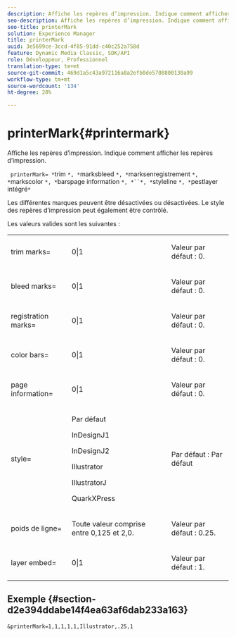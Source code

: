 ```yaml
---
description: Affiche les repères d’impression. Indique comment afficher les repères d’impression.
seo-description: Affiche les repères d’impression. Indique comment afficher les repères d’impression.
seo-title: printerMark
solution: Experience Manager
title: printerMark
uuid: 3e5699ce-3ccd-4f85-91dd-c40c252a758d
feature: Dynamic Media Classic, SDK/API
role: Développeur, Professionnel
translation-type: tm+mt
source-git-commit: 469d1a5c43a972116a8a2efb0de5708800130a99
workflow-type: tm+mt
source-wordcount: '134'
ht-degree: 28%

---
```



# printerMark{#printermark}

Affiche les repères d’impression. Indique comment afficher les repères d’impression.

` printerMark= *`trim `*, *`marksbleed `*, *`marksenregistrement `*, *`markscolor `*, *`barspage information `*, *``*, *`styleline `*, *`pestlayer intégré`*`

Les différentes marques peuvent être désactivées ou désactivées. Le style des repères d’impression peut également être contrôlé.

Les valeurs valides sont les suivantes :

<table id="simpletable_C84560940CAC46D8BE9D0EFEE5EBF323"> 
 <tr class="strow"> 
  <td class="stentry"> <p>trim marks= </p></td> 
  <td class="stentry"> <p>0|1 </p></td> 
  <td class="stentry"> <p>Valeur par défaut : 0. </p></td> 
 </tr> 
 <tr class="strow"> 
  <td class="stentry"> <p>bleed marks= </p></td> 
  <td class="stentry"> <p>0|1 </p></td> 
  <td class="stentry"> <p>Valeur par défaut : 0. </p></td> 
 </tr> 
 <tr class="strow"> 
  <td class="stentry"> <p>registration marks= </p></td> 
  <td class="stentry"> <p>0|1 </p></td> 
  <td class="stentry"> <p>Valeur par défaut : 0. </p></td> 
 </tr> 
 <tr class="strow"> 
  <td class="stentry"> <p>color bars= </p></td> 
  <td class="stentry"> <p>0|1 </p></td> 
  <td class="stentry"> <p>Valeur par défaut : 0. </p></td> 
 </tr> 
 <tr class="strow"> 
  <td class="stentry"> <p>page information= </p></td> 
  <td class="stentry"> <p>0|1 </p></td> 
  <td class="stentry"> <p>Valeur par défaut : 0. </p></td> 
 </tr> 
 <tr class="strow"> 
  <td class="stentry"> <p>style= </p></td> 
  <td class="stentry"> <p>Par défaut </p> <p>InDesignJ1 </p> <p>InDesignJ2 </p> <p>Illustrator </p> <p>IllustratorJ </p> <p>QuarkXPress </p> </td> 
  <td class="stentry"> <p>Par défaut : Par défaut </p></td> 
 </tr> 
 <tr class="strow"> 
  <td class="stentry"> <p>poids de ligne= </p></td> 
  <td class="stentry"> <p>Toute valeur comprise entre 0,125 et 2,0. </p></td> 
  <td class="stentry"> <p>Valeur par défaut : 0.25. </p></td> 
 </tr> 
 <tr class="strow"> 
  <td class="stentry"> <p>layer embed= </p></td> 
  <td class="stentry"> <p>0|1 </p></td> 
  <td class="stentry"> <p>Valeur par défaut : 1. </p></td> 
 </tr> 
</table>

## Exemple {#section-d2e394ddabe14f4ea63af6dab233a163}

`&printerMark=1,1,1,1,1,Illustrator,.25,1`
